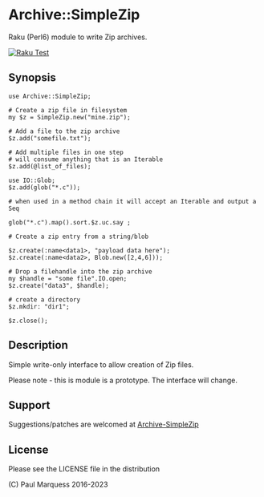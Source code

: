 # Archive::SimpleZip

Raku (Perl6) module to write Zip archives.

[ ![Raku Test](https://github.com/pmqs/Archive-SimpleZip/workflows/Raku%20Test/badge.svg) ](https://github.com/pmqs/Archive-SimpleZip/actions)

## Synopsis


```
use Archive::SimpleZip;

# Create a zip file in filesystem
my $z = SimpleZip.new("mine.zip");

# Add a file to the zip archive
$z.add("somefile.txt");

# Add multiple files in one step
# will consume anything that is an Iterable
$z.add(@list_of_files);

use IO::Glob;
$z.add(glob("*.c"));

# when used in a method chain it will accept an Iterable and output a Seq

glob("*.c").map().sort.$z.uc.say ;

# Create a zip entry from a string/blob

$z.create(:name<data1>, "payload data here");
$z.create(:name<data2>, Blob.new([2,4,6]));

# Drop a filehandle into the zip archive
my $handle = "some file".IO.open;
$z.create("data3", $handle);

# create a directory
$z.mkdir: "dir1";

$z.close();
```


## Description

Simple write-only interface to allow creation of Zip files.

Please note - this is module is a prototype. The interface will change.

## Support

Suggestions/patches are welcomed at [Archive-SimpleZip](https://github.com/pmqs/Archive-SimpleZip)

## License

Please see the LICENSE file in the distribution

(C) Paul Marquess 2016-2023

